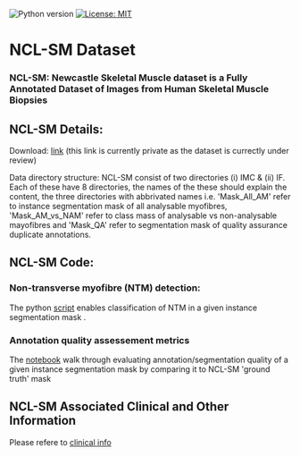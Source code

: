 ![Python version](https://img.shields.io/badge/python-3.8%20%7C%203.9%20%7C%203.10-blue)
[![License: MIT](https://img.shields.io/badge/License-MIT-yellow.svg)](https://opensource.org/licenses/MIT)


# NCL-SM Dataset
### NCL-SM: Newcastle Skeletal Muscle dataset is a Fully Annotated Dataset of Images from Human Skeletal Muscle Biopsies

## NCL-SM Details:

 Download: [link](https://newcastle-my.sharepoint.com/:f:/r/personal/b6071289_newcastle_ac_uk/Documents/NCL_SM?csf=1&web=1&e=wkb6rM)  (this link is currently private as the dataset is currectly under review)

 Data directory structure: NCL-SM consist of two directories (i) IMC & (ii) IF. Each of these have 8 directories, the names of the these should explain the content, the three directories with abbrivated names i.e. 'Mask_All_AM' refer to instance segmentation mask of all analysable myofibres, 'Mask_AM_vs_NAM' refer to class mass of analysable vs non-analysable mayofibres and 'Mask_QA' refer to segmentation mask of quality assurance duplicate annotations. 

## NCL-SM Code:

### Non-transverse myofibre (NTM) detection:
The python [script](https://github.com/atifkhanncl/NCL-SM/blob/main/non_transverse_myofibre_detection.py) enables classification of  NTM in a given instance segmentation mask .

### Annotation quality assessement metrics
The [notebook](https://github.com/atifkhanncl/NCL-SM/blob/main/annotation_quality_evaluation_metrics.ipynb) walk through evaluating annotation/segmentation quality of a given instance segmentation mask by comparing it to NCL-SM 'ground truth' mask

## NCL-SM Associated Clinical and Other Information 

Please refere to [clinical info](https://github.com/atifkhanncl/NCL-SM/blob/main/clinical_info.md)
